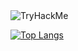 <img src="https://tryhackme-badges.s3.amazonaws.com/FillipeMeireles.png" alt="TryHackMe">


[![Top Langs](https://github-readme-stats.vercel.app/api/top-langs/?username=fillipehmeireles&exclude_repo=vala-gnome-development,evalKotlin,flutter-login)](https://github.com/anuraghazra/github-readme-stats)
